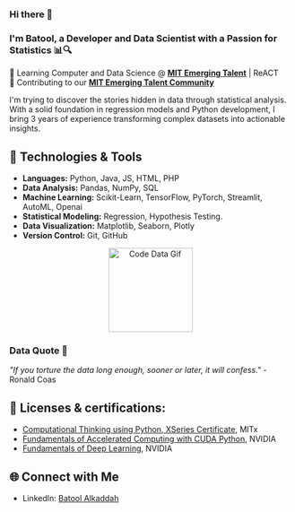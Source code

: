 ### Hi there 👋

<!-- <img src="https://media.tenor.com/Wx9IEmZZXSoAAAAi/hi.gif" alt="Wave Gif" width="30"/>
-->
<!--
**BatoolKad/BatoolKad** is a ✨ _special_ ✨ repository because its `README.md` (this file) appears on your GitHub profile.

Here are some ideas to get you started:

- 🔭 I'm currently working on ...
- 🌱 I'm currently learning ...
- 👯 I'm looking to collaborate on ...
- 🤔 I'm looking for help with ...
- 💬 Ask me about ...
- 📫 How to reach me: ...
- 😄 Pronouns: ...
- ⚡ Fun fact: ...
-->

### I'm Batool, a Developer and Data Scientist with a Passion for Statistics 📊🔍
🌱 Learning Computer and Data Science @ **[MIT Emerging Talent](https://emergingtalent.mit.edu/)** | ReACT <br>
🌱 Contributing to our **[MIT Emerging Talent Community](https://github.com/MIT-Emerging-Talent)**   <br>

I'm trying to discover the stories hidden in data through statistical analysis. With a solid foundation in regression models and Python development, I bring 3 years of experience transforming complex datasets into actionable insights.

<!--### 📈 Data Science Journey-->
<!--I'm on a continuous journey to explore the vast world of data science, aiming to bridge the gap between raw data and meaningful insights. My passion lies in uncovering patterns, extracting knowledge, and deriving actionable recommendations from complex datasets.-->

<!--- 🚀 **Current Focus:** Implementing advanced machine learning techniques for predictive modeling.-->
<!--- 📚 **Learning Path:** Pursuing courses in data science, deep learning, and statistical analysis. -->
<!--- 💡 **Challenges:** Tackling real-world data problems through hands-on projects and collaborative initiatives. -->
<!--- 🤝 **Contributions:** Actively contributing to the **[MIT Emerging Talent Community](https://github.com/MIT-Emerging-Talent)** to share knowledge and insights. -->

## 🔧 Technologies & Tools
- **Languages:** Python, Java, JS, HTML, PHP
- **Data Analysis:** Pandas, NumPy, SQL
- **Machine Learning:** Scikit-Learn, TensorFlow, PyTorch, Streamlit, AutoML, Openai
- **Statistical Modeling:** Regression, Hypothesis Testing.
- **Data Visualization:** Matplotlib, Seaborn, Plotly
- **Version Control:** Git, GitHub
<p align="center">
  <img src="https://media.tenor.com/iRB7vrvhPR4AAAAi/data-code.gif" alt="Code Data Gif" width="150" />
</p>

### Data Quote 👾
*"If you torture the data long enough, sooner or later, it will confess."* - Ronald Coas
## 📜 Licenses & certifications:
- [Computational Thinking using Python, XSeries Certificate](https://credentials.edx.org/credentials/c07c8ff061d84415827e1973a2ca7ba5/), MITx
- [Fundamentals of Accelerated Computing with CUDA Python](https://courses.nvidia.com/certificates/5d62c5f1717e4dd4ad4d6adf702c251d/), NVIDIA
- [Fundamentals of Deep Learning](https://courses.nvidia.com/certificates/113450088e574ffe983f5952bd81be60/), NVIDIA
 <!---
- [Microsoft Office Specialist: Excel Associate (Office 2019)](https://www.credly.com/badges/85b9581f-9e41-4348-980f-36da664f928f/linked_in_profile), Microsoft
- Mental Health First Aid Canada, MHCC -->

## 🌐 Connect with Me
- LinkedIn: [Batool Alkaddah](https://www.linkedin.com/in/batool-alkaddah/)
